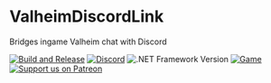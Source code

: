 # ValheimDiscordLink
Bridges ingame Valheim chat with Discord

[![Build and Release](https://github.com/bluetigeresw/ValheimDiscordLink/actions/workflows/dotnet.yml/badge.svg)](https://github.com/bluetigeresw/ValheimDiscordLink/actions/workflows/dotnet.yml)
[![Discord](https://img.shields.io/discord/113990411063656454)](https://discord.gg/P56dXsD)
![.NET Framework Version](https://img.shields.io/badge/.NET%20Framework-4.8-blue)
[![Game](https://img.shields.io/badge/Game-Valheim-red)](https://store.steampowered.com/app/892970/Valheim/)
[![Support us on Patreon](https://img.shields.io/badge/support-patreon-F96854.svg)](https://www.patreon.com/sftmedia)